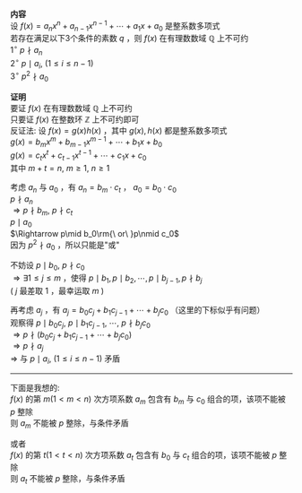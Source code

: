 **内容**  
设 $f(x)=a_nx^n+a_{n-1}x^{n-1}+\cdots+a_1x+a_0$ 是整系数多项式  
若存在满足以下3个条件的素数 $q$ ，则 $f(x)$ 在有理数数域 $\mathbb{Q}$ 上不可约  
 $1^\circ\ p\nmid a_n$  
 $2^\circ\ p\mid a_i,\ (1\le i\le n-1)$  
 $3^\circ\ p^2\nmid a_0$  
  
**证明**  
要证 $f(x)$ 在有理数数域 $\mathbb{Q}$ 上不可约  
只要证 $f(x)$ 在整数环 $\mathbb{Z}$ 上不可约即可  
反证法: 设 $f(x)=g(x)h(x)$ ，其中 $g(x),h(x)$ 都是整系数多项式  
 $g(x)=b_mx^m+b_{m-1}x^{m-1}+\cdots+b_1x+b_0$  
 $g(x)=c_tx^t+c_{t-1}x^{t-1}+\cdots+c_1x+c_0$  
其中 $m+t=n,\ m\ge1,\ n\geq1$  
  
考虑 $a_n$ 与 $a_0$ ，有 $a_n=b_m\cdot c_t$ ， $a_0=b_0\cdot c_0$  
 $p\nmid a_n$  
 $\Rightarrow p\nmid b_m,\ p\nmid c_t$  
 $p\mid a_0$  
 $\Rightarrow p\mid b_0\rm{\ or\ }p\nmid c_0$  
因为 $p^2\nmid a_0$ ，所以只能是"或"  
  
不妨设 $p\mid b_0,\ p\nmid c_0$  
 $\Rightarrow\exists1\le j\le m$ ，使得 $p\mid b_1, p\mid b_2, \cdots, p\mid b_{j-1}, p\nmid b_j$  
( $j$ 最差取 $1$ ，最幸运取 $m$ )  
  
再考虑 $a_j$ ，有 $a_j=b_0c_j+b_1c_{j-1}+\cdots+b_jc_0$ （这里的下标似乎有问题）  
观察得 $p\mid b_0c_j,\ p\mid b_1c_{j-1},\ \cdots,\ p\nmid b_jc_0$  
 $\Rightarrow p\nmid(b_0c_j+b_1c_{j-1}+\cdots+b_jc_0)$  
 $\Rightarrow p\nmid a_j$  
 $\Rightarrow$ 与 $p\mid a_i,\ (1\le i\le n-1)$ 矛盾  
  
---  
下面是我想的:  
 $f(x)$ 的第 $m(1<m<n)$ 次方项系数 $a_m$ 包含有 $b_m$ 与 $c_0$ 组合的项，该项不能被 $p$ 整除  
则 $a_m$ 不能被 $p$ 整除，与条件矛盾  
  
或者  
 $f(x)$ 的第 $t(1<t<n)$ 次方项系数 $a_t$ 包含有 $b_0$ 与 $c_t$ 组合的项，该项不能被 $p$ 整除  
则 $a_t$ 不能被 $p$ 整除，与条件矛盾  
  
  
  
  

